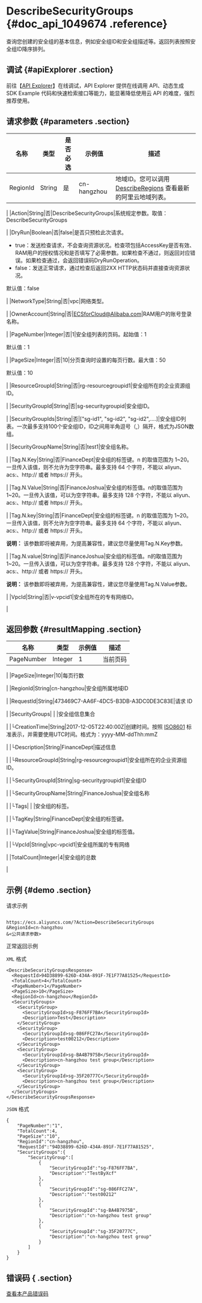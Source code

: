 # DescribeSecurityGroups {#doc_api_1049674 .reference}

查询您创建的安全组的基本信息，例如安全组ID和安全组描述等。返回列表按照安全组ID降序排列。

## 调试 {#apiExplorer .section}

前往【[API Explorer](https://api.aliyun.com/#product=Ecs&api=DescribeSecurityGroups)】在线调试，API Explorer 提供在线调用 API、动态生成 SDK Example 代码和快速检索接口等能力，能显著降低使用云 API 的难度，强烈推荐使用。

## 请求参数 {#parameters .section}

|名称|类型|是否必选|示例值|描述|
|--|--|----|---|--|
|RegionId|String|是|cn-hangzhou|地域ID。您可以调用 [DescribeRegions](~~25609~~) 查看最新的阿里云地域列表。

 |
|Action|String|否|DescribeSecurityGroups|系统规定参数。取值：DescribeSecurityGroups

 |
|DryRun|Boolean|否|false|是否只预检此次请求。

 -   true：发送检查请求，不会查询资源状况。检查项包括AccessKey是否有效、RAM用户的授权情况和是否填写了必需参数。如果检查不通过，则返回对应错误。如果检查通过，会返回错误码DryRunOperation。
-   false：发送正常请求，通过检查后返回2XX HTTP状态码并直接查询资源状况。

 默认值：false

 |
|NetworkType|String|否|vpc|网络类型。

 |
|OwnerAccount|String|否|ECSforCloud@Alibaba.com|RAM用户的账号登录名称。

 |
|PageNumber|Integer|否|1|安全组列表的页码。起始值：1

 默认值：1

 |
|PageSize|Integer|否|10|分页查询时设置的每页行数。最大值：50

 默认值：10

 |
|ResourceGroupId|String|否|rg-resourcegroupid1|安全组所在的企业资源组 ID。

 |
|SecurityGroupId|String|否|sg-securitygroupid|安全组ID。

 |
|SecurityGroupIds|String|否|\["sg-id1", "sg-id2", "sg-id2",....\]|安全组ID列表。一次最多支持100个安全组ID，ID之间用半角逗号（,）隔开，格式为JSON数组。

 |
|SecurityGroupName|String|否|test1|安全组名称。

 |
|Tag.N.Key|String|否|FinanceDept|安全组的标签键。n 的取值范围为 1~20。一旦传入该值，则不允许为空字符串。最多支持 64 个字符，不能以 aliyun、acs:、http:// 或者 https:// 开头。

 |
|Tag.N.Value|String|否|FinanceJoshua|安全组的标签值。n的取值范围为 1~20。一旦传入该值，可以为空字符串。最多支持 128 个字符，不能以 aliyun、acs:、http:// 或者 https:// 开头。

 |
|Tag.N.key|String|否|FinanceDept|安全组的标签键。n 的取值范围为 1~20。一旦传入该值，则不允许为空字符串。最多支持 64 个字符，不能以 aliyun、acs:、http:// 或者 https:// 开头。

 **说明：** 该参数即将被弃用，为提高兼容性，建议您尽量使用Tag.N.Key参数。

 |
|Tag.N.value|String|否|FinanceJoshua|安全组的标签值。n的取值范围为 1~20。一旦传入该值，可以为空字符串。最多支持 128 个字符，不能以 aliyun、acs:、http:// 或者 https:// 开头。

 **说明：** 该参数即将被弃用，为提高兼容性，建议您尽量使用Tag.N.Value参数。

 |
|VpcId|String|否|v-vpcid1|安全组所在的专有网络ID。

 |

## 返回参数 {#resultMapping .section}

|名称|类型|示例值|描述|
|--|--|---|--|
|PageNumber|Integer|1|当前页码

 |
|PageSize|Integer|10|每页行数

 |
|RegionId|String|cn-hangzhou|安全组所属地域ID

 |
|RequestId|String|473469C7-AA6F-4DC5-B3DB-A3DC0DE3C83E|请求 ID

 |
|SecurityGroups| | |安全组信息集合

 |
|└CreationTime|String|2017-12-05T22:40:00Z|创建时间。按照 [ISO8601](~~25696~~) 标准表示，并需要使用UTC时间。格式为：yyyy-MM-ddThh:mmZ

 |
|└Description|String|FinanceDept|描述信息

 |
|└ResourceGroupId|String|rg-resourcegroupid1|安全组所在的企业资源组 ID。

 |
|└SecurityGroupId|String|sg-securitygroupid1|安全组ID

 |
|└SecurityGroupName|String|FinanceJoshua|安全组名称

 |
|└Tags| | |安全组的标签。

 |
|└TagKey|String|FinanceDept|安全组的标签键。

 |
|└TagValue|String|FinanceJoshua|安全组的标签值。

 |
|└VpcId|String|vpc-vpcid1|安全组所属的专有网络

 |
|TotalCount|Integer|4|安全组的总数

 |

## 示例 {#demo .section}

请求示例

``` {#request_demo}

https://ecs.aliyuncs.com/?Action=DescribeSecurityGroups
&RegionId=cn-hangzhou
&<公共请求参数>

```

正常返回示例

`XML` 格式

``` {#xml_return_success_demo}
<DescribeSecurityGroupsResponse>
  <RequestId>94D38899-626D-434A-891F-7E1F77A81525</RequestId>
  <TotalCount>4</TotalCount>
  <PageNumber>1</PageNumber>
  <PageSize>10</PageSize>
  <RegionId>cn-hangzhou</RegionId>
  <SecurityGroups>
    <SecurityGroup>
      <SecurityGroupId>sg-F876FF7BA</SecurityGroupId>
      <Description>Test</Description>
    </SecurityGroup>
    <SecurityGroup>
      <SecurityGroupId>sg-086FFC27A</SecurityGroupId>
      <Description>test00212</Description>
    </SecurityGroup>
    <SecurityGroup>
      <SecurityGroupId>sg-BA4B7975B</SecurityGroupId>
      <Description>cn-hangzhou test group</Description>
    </SecurityGroup>
    <SecurityGroup>
      <SecurityGroupId>sg-35F20777C</SecurityGroupId>
      <Description>cn-hangzhou test group</Description>
    </SecurityGroup>
  </SecurityGroups>
</DescribeSecurityGroupsResponse>

```

`JSON` 格式

``` {#json_return_success_demo}
{
	"PageNumber":"1",
	"TotalCount":4,
	"PageSize":"10",
	"RegionId":"cn-hangzhou",
	"RequestId":"94D38899-626D-434A-891F-7E1F77A81525",
	"SecurityGroups":{
		"SecurityGroup":[
			{
				"SecurityGroupId":"sg-F876FF7BA",
				"Description":"TestByXcf"
			},
			{
				"SecurityGroupId":"sg-086FFC27A",
				"Description":"test00212"
			},
			{
				"SecurityGroupId":"sg-BA4B7975B",
				"Description":"cn-hangzhou test group"
			},
			{
				"SecurityGroupId":"sg-35F20777C",
				"Description":"cn-hangzhou test group"
			}
		]
	}
}
```

## 错误码 { .section}

[查看本产品错误码](https://error-center.aliyun.com/status/product/Ecs)

